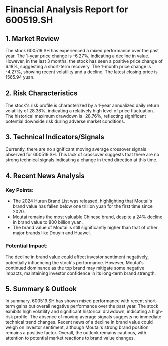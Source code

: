 # Financial Analysis Report for 600519.SH

## 1. Market Review

The stock 600519.SH has experienced a mixed performance over the past year. The 1-year price change is -6.27%, indicating a decline in value. However, in the last 3 months, the stock has seen a positive price change of 6.18%, suggesting a short-term recovery. The 1-month price change is -4.27%, showing recent volatility and a decline. The latest closing price is 1565.94 yuan.

## 2. Risk Characteristics

The stock's risk profile is characterized by a 1-year annualized daily return volatility of 28.38%, indicating a relatively high level of price fluctuation. The historical maximum drawdown is -28.76%, reflecting significant potential downside risk during adverse market conditions.

## 3. Technical Indicators/Signals

Currently, there are no significant moving average crossover signals observed for 600519.SH. This lack of crossover suggests that there are no strong technical signals indicating a change in trend direction at this time.

## 4. Recent News Analysis

### Key Points:
- The 2024 Hurun Brand List was released, highlighting that Moutai's brand value has fallen below one trillion yuan for the first time since 2020.
- Moutai remains the most valuable Chinese brand, despite a 24% decline in brand value to 800 billion yuan.
- The brand value of Moutai is still significantly higher than that of other major brands like Douyin and Huawei.

### Potential Impact:
The decline in brand value could affect investor sentiment negatively, potentially influencing the stock's performance. However, Moutai's continued dominance as the top brand may mitigate some negative impacts, maintaining investor confidence in its long-term brand strength.

## 5. Summary & Outlook

In summary, 600519.SH has shown mixed performance with recent short-term gains but overall negative performance over the past year. The stock exhibits high volatility and significant historical drawdown, indicating a high-risk profile. The absence of moving average signals suggests no immediate technical trend changes. Recent news of a decline in brand value could weigh on investor sentiment, although Moutai's strong brand position remains a positive factor. Overall, the outlook remains cautious, with attention to potential market reactions to brand value changes.